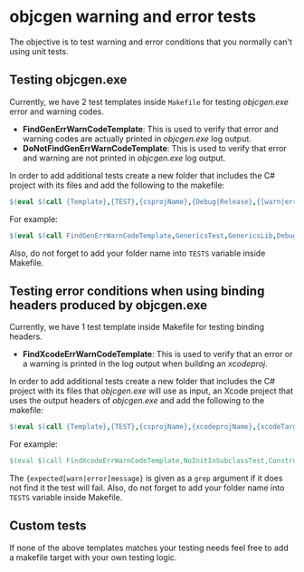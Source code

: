 # objcgen warning and error tests

The objective is to test warning and error conditions that you normally can't using unit tests.

## Testing objcgen.exe

Currently, we have 2 test templates inside `Makefile` for testing *objcgen.exe* error and warning codes.

* **FindGenErrWarnCodeTemplate**: This is used to verify that error and warning codes are actually printed in *objcgen.exe* log output.
* **DoNotFindGenErrWarnCodeTemplate**: This is used to verify that error and warning are not printed in *objcgen.exe* log output.

In order to add additional tests create a new folder that includes the C# project with its files and add the following to the makefile:

```makefile
$(eval $(call {Template},{TEST},{csprojName},{Debug|Release},{[warn|error]code}))
```

For example:

```makefile
$(eval $(call FindGenErrWarnCodeTemplate,GenericsTest,GenericsLib,Debug,1010))
```

Also, do not forget to add your folder name into `TESTS` variable inside Makefile.

## Testing error conditions when using binding headers produced by objcgen.exe

Currently, we have 1 test template inside Makefile for testing binding headers.

* **FindXcodeErrWarnCodeTemplate**: This is used to verify that an error or a warning is printed in the log output when building an *xcodeproj*.

In order to add additional tests create a new folder that includes the C# project with its files that *objcgen.exe* will use as input, an Xcode project that uses the output headers of *objcgen.exe* and add the following to the makefile:

```makefile
$(eval $(call {Template},{TEST},{csprojName},{xcodeprojName},{xcodeTarget},{Debug|Release},{expected[warn|error]message}))
```

For example:

```makefile
$(eval $(call FindXcodeErrWarnCodeTemplate,NoInitInSubclassTest,ConstructorsLib,NoInitInSubclassTest,NoInitInSubclassTest,Release,"error: 'initWithId:' is unavailable"))
```

The `{expected[warn|error]message}` is given as a `grep` argument if it does not find it the test will fail. Also, do not forget to add your folder name into `TESTS` variable inside Makefile.

## Custom tests

If none of the above templates matches your testing needs feel free to add a makefile target with your own testing logic.
